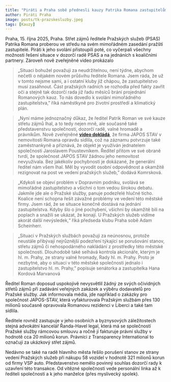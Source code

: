 ```yaml
---
title: "Piráti a Praha sobě přednesli kauzy Patrika Romana zastupitelům, nové video usvědčuje ředitele PSAS ze lži"
author: Piráti Praha
image: posts/tk-prazskesluzby.jpeg
tags: [Kauzy]
---
```


Praha, 15. října 2025, Praha. Střet zájmů ředitele Pražských služeb (PSAS) Patrika Romana proberou ve středu na svém mimořádném zasedání pražští zastupitelé. Piráti k jeho svolání přistoupili poté, co vyčerpali všechny možnosti řešení situace v dozorčí radě PSAS a na jednáních s koaličními partnery. Zároveň nově zveřejněné video prokázalo

> „Situaci bohužel považuji za neudržitelnou, není týdne, abychom nečetli o nějakém novém průšvihu ředitele Romana. Jsem ráda, že už v tomto nejsme sami, a i ostatní kluby již chápou, že zastupitelstvo musí zasáhnout. Část pražských radních se rozhodla před fakty zavřít oči a stejně tak dozorčí rada již řadu měsíců brání projednání Romanových kauz. To nás dovedlo k svolání mimořádného zastupitelstva,” říká náměstkyně pro životní prostředí a klimatický plán.

> „Nyní máme jednoznačný důkaz, že ředitel Patrik Roman ve své kauze střetu zájmů lhal, a to tedy nejen mně, ale současně také představenstvu společnosti, dozorčí radě, valné hromadě a právníkům. Nově zveřejněné **[video dokládá](https://x.com/JKomrskova/status/1978353067394261368)**, že firma JAPOS STAV v nemovitosti Romana opravdu sídlila, což na záznamu potvrzuje také zaměstnankyně a přiznává, že objekt je využíván jednatelem společnosti Jaroslavem Poustevníkem. Ředitel přitom ve své obraně tvrdí, že společnost JAPOS STAV žádnou jeho nemovitost nevyužívala. Bez jakékoliv pochybnosti je dokázané, že generální ředitel nám všem lhal. Měl by vyvodit osobní odpovědnost a okamžitě rezignovat na post ve vedení pražských služeb,” dodává Komrsková.

> „Kdykoli se objeví problém v Dopravním podniku, svolává se mimořádné zastupitelstvo a všichni o tom vedou širokou debatu. Jakmile jde ale o Pražské služby, panuje podezřelé hlučné ticho. Koalice není schopna řešit závažné problémy ve vedení této městské firmy. Jsem rád, že se situace konečně dostává na jednání zastupitelstva. Kdyby šlo o jiné pochybení, všichni by okamžitě bili na poplach a snažili se ukázat, že konají. U Pražských služeb vidíme akorát další nevýsledek,“ říká předseda klubu Praha sobě Adam Scheinherr.

> „Situaci v Pražských službách považuji za neúnosnou, protože neustále přibývají nejrůznější podezření týkající se porušování stanov, střetu zájmů či nehospodárného nakládání z prostředky této městské společnosti. Dlouhodobě také selhává kontrola akcionáře, kterým je hl. m. Prahy, ze strany valné hromady, Rady hl. m. Prahy. Proto je nezbytné, aby o situaci v této městské společnosti jednalo i zastupitelstvo hl. m. Prahy,” popisuje senátorka a zastupitelka Hana Kordová Marvanová

Ředitel Roman doposud uspokojivě nevysvětlil žádný ze svých očividných střetů zájmů při zadávání veřejných zakázek a výběru dodavatelů pro Pražské služby. Jak informovala média, jde například o zakázky pro společnost JAPOS-STAV, která vyfakturovala Pražským službám přes 130 milionů současně opravovala Romanovu rezidenci v Liberci a také tam sídlila. 

Ředitele rovněž zastupuje v jeho osobních a byznysových záležitostech stejná advokátní kancelář Řanda-Havel legal, která má se společností Pražské služby rámcovou smlouvu a ročně jí fakturuje právní služby v hodnotě cca 20 milionů korun. Právníci z Transparency International to označují za ukázkový střet zájmů.

Nedávno se také na radě hlavního města řešilo porušení stanov ze strany vedení Pražských služeb při nákupu 58 vozidel v hodnotě 321 milionů korun od firmy VSP auto. Představenstvo nemělo povinný souhlas dozorčí rady k uzavření této transakce. Od vítězné společnosti vede personální linka až k řediteli společnosti a k jeho manželce (přes myslivecký spolek).
